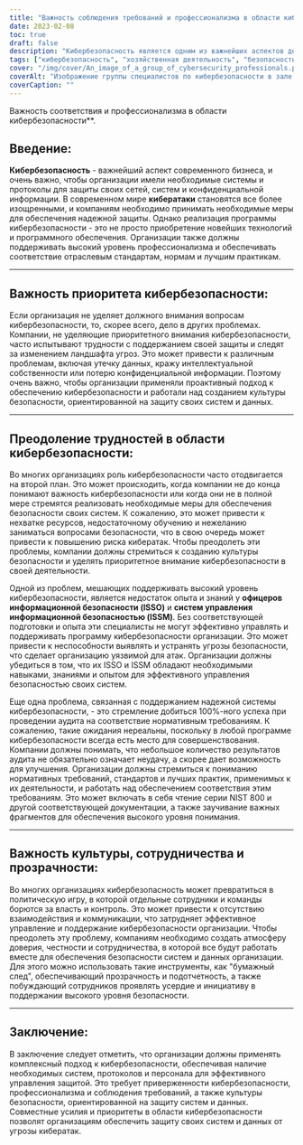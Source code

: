 ```yaml
---
title: "Важность соблюдения требований и профессионализма в области кибербезопасности"
date: 2023-02-08
toc: true
draft: false
description: "Кибербезопасность является одним из важнейших аспектов деятельности современного бизнеса и требует комплексного подхода, включающего в себя наличие необходимых систем, протоколов и персонала для эффективного управления защитой от кибератак."
tags: ["кибербезопасность", "хозяйственная деятельность", "безопасность сети", "конфиденциальная информация", "кибератаки", "технология", "программное обеспечение", "профессионализм", "соответствие", "отраслевые стандарты", "регламент", "передовой опыт", "приоритет", "культура безопасности", "утечки данных", "интеллектуальная собственность", "проактивный подход", "низкий приоритет", "нехватка ресурсов", "обучение", "приверженность принципам безопасности", "офицеры по информационной безопасности (ISSO)", "системы управления информационной безопасностью (СУИБ)", "обучение и опыт", "угрозы безопасности", "100% успешное прохождение аудита на соответствие требованиям", "регламент", "стандарты", "передовой опыт", "Серия NIST 800", "политическая игра", "доверие", "честность", "сотрудничество", "papertrail", "прозрачность", "подотчетность"]
cover: "/img/cover/An_image_of_a_group_of_cybersecurity_professionals.png"
coverAlt: "Изображение группы специалистов по кибербезопасности в зале заседаний, которые совместно работают над обеспечением безопасности систем и данных своей организации."
coverCaption: ""
---
```

 Важность соответствия и профессионализма в области кибербезопасности**.

## Введение:

**Кибербезопасность** - важнейший аспект современного бизнеса, и очень важно, чтобы организации имели необходимые системы и протоколы для защиты своих сетей, систем и конфиденциальной информации. В современном мире **кибератаки** становятся все более изощренными, и компаниям необходимо принимать необходимые меры для обеспечения надежной защиты. Однако реализация программы кибербезопасности - это не просто приобретение новейших технологий и программного обеспечения. Организации также должны поддерживать высокий уровень профессионализма и обеспечивать соответствие отраслевым стандартам, нормам и лучшим практикам.

______

## Важность приоритета кибербезопасности:

Если организация не уделяет должного внимания вопросам кибербезопасности, то, скорее всего, дело в других проблемах. Компании, не уделяющие приоритетного внимания кибербезопасности, часто испытывают трудности с поддержанием своей защиты и следят за изменением ландшафта угроз. Это может привести к различным проблемам, включая утечку данных, кражу интеллектуальной собственности или потерю конфиденциальной информации. Поэтому очень важно, чтобы организации применяли проактивный подход к обеспечению кибербезопасности и работали над созданием культуры безопасности, ориентированной на защиту своих систем и данных.

______

## Преодоление трудностей в области кибербезопасности:

Во многих организациях роль кибербезопасности часто отодвигается на второй план. Это может происходить, когда компании не до конца понимают важность кибербезопасности или когда они не в полной мере стремятся реализовать необходимые меры для обеспечения безопасности своих систем. К сожалению, это может привести к нехватке ресурсов, недостаточному обучению и нежеланию заниматься вопросами безопасности, что в свою очередь может привести к повышению риска кибератак. Чтобы преодолеть эти проблемы, компании должны стремиться к созданию культуры безопасности и уделять приоритетное внимание кибербезопасности в своей деятельности.

Одной из проблем, мешающих поддерживать высокий уровень кибербезопасности, является недостаток опыта и знаний у **офицеров информационной безопасности (ISSO)** и **систем управления информационной безопасностью (ISSM)**. Без соответствующей подготовки и опыта эти специалисты не могут эффективно управлять и поддерживать программу кибербезопасности организации. Это может привести к неспособности выявлять и устранять угрозы безопасности, что сделает организацию уязвимой для атак. Организации должны убедиться в том, что их ISSO и ISSM обладают необходимыми навыками, знаниями и опытом для эффективного управления безопасностью своих систем.

Еще одна проблема, связанная с поддержанием надежной системы кибербезопасности, - это стремление добиться 100%-ного успеха при проведении аудита на соответствие нормативным требованиям. К сожалению, такие ожидания нереальны, поскольку в любой программе кибербезопасности всегда есть место для совершенствования. Компании должны понимать, что небольшое количество результатов аудита не обязательно означает неудачу, а скорее дает возможность для улучшения. Организации должны стремиться к пониманию нормативных требований, стандартов и лучших практик, применимых к их деятельности, и работать над обеспечением соответствия этим требованиям. Это может включать в себя чтение серии NIST 800 и другой соответствующей документации, а также заучивание важных фрагментов для обеспечения высокого уровня понимания.

______

## Важность культуры, сотрудничества и прозрачности:

Во многих организациях кибербезопасность может превратиться в политическую игру, в которой отдельные сотрудники и команды борются за власть и контроль. Это может привести к отсутствию взаимодействия и коммуникации, что затрудняет эффективное управление и поддержание кибербезопасности организации. Чтобы преодолеть эту проблему, компаниям необходимо создать атмосферу доверия, честности и сотрудничества, в которой все будут работать вместе для обеспечения безопасности систем и данных организации. Для этого можно использовать такие инструменты, как "бумажный след", обеспечивающий прозрачность и подотчетность, а также побуждающий сотрудников проявлять усердие и инициативу в поддержании высокого уровня безопасности.

______

## Заключение:

В заключение следует отметить, что организации должны применять комплексный подход к кибербезопасности, обеспечивая наличие необходимых систем, протоколов и персонала для эффективного управления защитой. Это требует приверженности кибербезопасности, профессионализма и соблюдения требований, а также культуры безопасности, ориентированной на защиту систем и данных. Совместные усилия и приоритеты в области кибербезопасности позволят организациям обеспечить защиту своих систем и данных от угрозы кибератак.